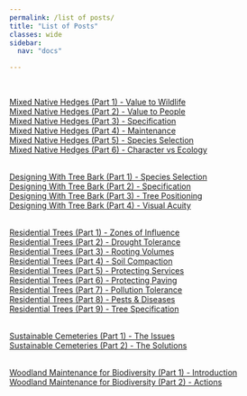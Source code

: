 ```yaml
---
permalink: /list of posts/
title: "List of Posts"
classes: wide
sidebar:
  nav: "docs"

---
```

<br>

[Mixed Native Hedges (Part 1) - Value to Wildlife][hedge-one] <br>
[Mixed Native Hedges (Part 2) - Value to People][hedge-two] <br>
[Mixed Native Hedges (Part 3) - Specification][hedge-three] <br>
[Mixed Native Hedges (Part 4) - Maintenance][hedge-four] <br>
[Mixed Native Hedges (Part 5) - Species Selection][hedge-five] <br>
[Mixed Native Hedges (Part 6) - Character vs Ecology][hedge-six] <br><br>

[Designing With Tree Bark (Part 1) - Species Selection][bark-one] <br>
[Designing With Tree Bark (Part 2) - Specification][bark-two] <br>
[Designing With Tree Bark (Part 3) - Tree Positioning][bark-three] <br>
[Designing With Tree Bark (Part 4) - Visual Acuity][bark-four] <br><br>

[Residential Trees (Part 1) - Zones of Influence][tree-one] <br>
[Residential Trees (Part 2) - Drought Tolerance][tree-two] <br>
[Residential Trees (Part 3) - Rooting Volumes][tree-three] <br>
[Residential Trees (Part 4) - Soil Compaction][tree-four] <br>
[Residential Trees (Part 5) - Protecting Services][tree-five] <br>
[Residential Trees (Part 6) - Protecting Paving][tree-six] <br>
[Residential Trees (Part 7) - Pollution Tolerance][tree-seven] <br>
[Residential Trees (Part 8) - Pests & Diseases][tree-eight] <br>
[Residential Trees (Part 9) - Tree Specification][tree-nine] <br><br>

[Sustainable Cemeteries (Part 1) - The Issues][cemetery-one] <br>
[Sustainable Cemeteries (Part 2) - The Solutions][cemetery-two] <br><br>

[Woodland Maintenance for Biodiversity (Part 1) - Introduction][woodland-one] <br>
[Woodland Maintenance for Biodiversity (Part 2) - Actions][woodland-two] <br>

[hedge-one]: /mixed-native-hedges-(part-1)/
[hedge-two]: /mixed-native-hedges-(part-2)/
[hedge-three]: /mixed-native-hedges-(part-3)/
[hedge-four]: /mixed-native-hedges-(part-4)/
[hedge-five]: /mixed-native-hedges-(part-5)/
[hedge-six]: /mixed-native-hedges-(part-6)/

[bark-one]: /designing-with-tree-bark-(part-1)/
[bark-two]: /designing-with-tree-bark-(part-2)/
[bark-three]: /designing-with-tree-bark-(part-3)/
[bark-four]: /designing-with-tree-bark-(part-4)/

[tree-one]: /residential-trees-(part-1)/
[tree-two]: /residential-trees-(part-2)/
[tree-three]: /residential-trees-(part-3)/
[tree-four]: /residential-trees-(part-4)/
[tree-five]: /residential-trees-(part-5)/
[tree-six]: /residential-trees-(part-6)/
[tree-seven]: /residential-trees-(part-7)/
[tree-eight]: /residential-trees-(part-8)/
[tree-nine]:  /residential-trees-(part-9)/

[cemetery-one]: /sustainable-cemeteries-(part-1)/
[cemetery-two]: /sustainable-cemeteries-(part-2)/

[woodland-one]: /Woodland-Maintenance-for-Biodiversity-(Part-1)/
[woodland-two]: /Woodland-Maintenance-for-Biodiversity-(Part-2)/
